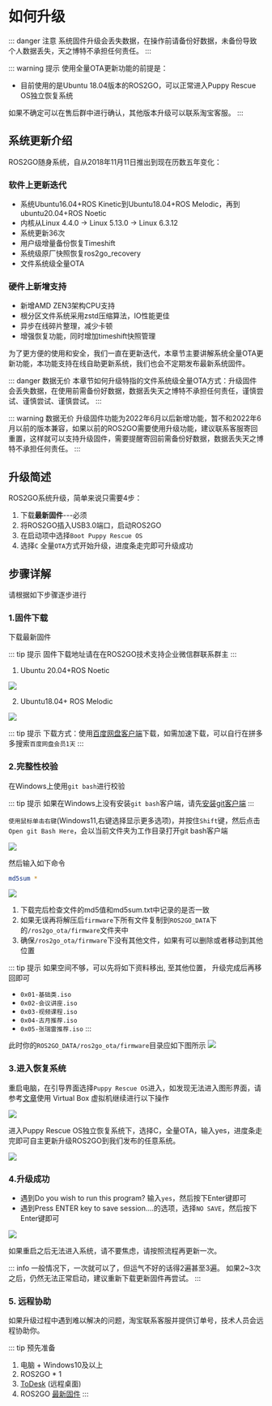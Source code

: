 # 如何升级

::: danger 注意
系统固件升级会丢失数据，在操作前请备份好数据，未备份导致个人数据丢失，天之博特不承担任何责任。
:::

::: warning 提示
使用全量OTA更新功能的前提是：
- 目前使用的是Ubuntu 18.04版本的ROS2GO，可以正常进入Puppy Rescue OS独立恢复系统

如果不确定可以在售后群中进行确认，其他版本升级可以联系淘宝客服。
:::

## 系统更新介绍

ROS2GO随身系统，自从2018年11月11日推出到现在历数五年变化：

### 软件上更新迭代

- 系统Ubuntu16.04+ROS Kinetic到Ubuntu18.04+ROS Melodic，再到ubuntu20.04+ROS Noetic
- 内核从Linux 4.4.0 -> Linux 5.13.0 -> Linux 6.3.12
- 系统更新36次
- 用户级增量备份恢复Timeshift
- 系统级原厂快照恢复ros2go_recovery
- 文件系统级全量OTA

### 硬件上新增支持

- 新增AMD ZEN3架构CPU支持
- 根分区文件系统采用zstd压缩算法，IO性能更佳
- 异步在线碎片整理，减少卡顿
- 增强恢复功能，同时增加timeshift快照管理

为了更方便的使用和安全，我们一直在更新迭代，本章节主要讲解系统全量OTA更新功能，本功能支持在线自助更新系统，我们也会不定期发布最新系统固件。

::: danger 数据无价
本章节如何升级特指的文件系统级全量OTA方式：升级固件会丢失数据，在使用前需备份好数据，数据丢失天之博特不承担任何责任，谨慎尝试、谨慎尝试、谨慎尝试。
:::

::: warning 数据无价
升级固件功能为2022年6月以后新增功能，暂不和2022年6月以前的版本兼容，如果以前的ROS2GO需要使用升级功能，建议联系客服寄回重置，这样就可以支持升级固件，需要提醒寄回前需备份好数据，数据丢失天之博特不承担任何责任。
:::

## 升级简述

ROS2GO系统升级，简单来说只需要4步：

1. 下载**最新固件**---必须
2. 将ROS2GO插入USB3.0端口，启动ROS2GO
3. 在启动项中选择`Boot Puppy Rescue OS`
4. 选择`C` 全量`OTA`方式开始升级，进度条走完即可升级成功

## 步骤详解

请根据如下步骤逐步进行

### 1.固件下载

下载最新固件

::: tip 提示
固件下载地址请在在ROS2GO技术支持企业微信群联系群主
:::

1. Ubuntu 20.04+ROS Noetic

![](https://tianbot-pic.oss-cn-beijing.aliyuncs.com/tianbot-pic/Tianbot-Doc202310271626988.png)

2. Ubuntu18.04+ ROS Melodic

![](https://tianbot-pic.oss-cn-beijing.aliyuncs.com/tianbot-pic/Tianbot-Doc202310271628220.png)

::: tip 提示
下载方式：使用[百度网盘客户端](https://pan.baidu.com/download#)下载，如需加速下载，可以自行在拼多多搜索`百度网盘会员1天`
:::

### 2.完整性校验

在Windows上使用`git bash`进行校验

::: tip 提示
如果在Windows上没有安装`git bash`客户端，请先[安装git客户端](https://git-scm.com/download/win)
:::

`使用鼠标单击右键`(Windows11,右键选择显示更多选项)，并按住`Shift`键，然后点击`Open git Bash Here`，会以当前文件夹为工作目录打开git bash客户端

![](https://tianbot-pic.oss-cn-beijing.aliyuncs.com/tianbot-pic/Tianbot-Doc202310271657439.png)

然后输入如下命令

```bash
md5sum *   
```

![](https://tianbot-pic.oss-cn-beijing.aliyuncs.com/tianbot/202112071352213.webp)

1. 下载完后检查文件的md5值和md5sum.txt中记录的是否一致
2. 如果无误再将解压后`firmware`下所有文件复制到`ROS2GO_DATA`下的`/ros2go_ota/firmware`文件夹中
3. 确保`/ros2go_ota/firmware`下没有其他文件，如果有可以删除或者移动到其他位置

::: tip 提示
如果空间不够，可以先将如下资料移出, 至其他位置， 升级完成后再移回即可
- `0x01-基础类.iso`
- `0x02-会议讲座.iso`
- `0x03-视频课程.iso`
- `0x04-古月推荐.iso`
- `0x05-张瑞雷推荐.iso`
:::

此时你的`ROS2GO_DATA/ros2go_ota/firmware`目录应如下图所示
![](https://tianbot-pic.oss-cn-beijing.aliyuncs.com/tianbot/202112071350446.webp)

### 3.进入恢复系统
重启电脑，在引导界面选择`Puppy Rescue OS`进入，如发现无法进入图形界面，请参考[文章](/manual/ros2go/guide/chapter3#从virtualbox启动)使用 Virtual Box 虚拟机继续进行以下操作

![](https://tianbot-pic.oss-cn-beijing.aliyuncs.com/tianbot/202109241901671.webp)

进入Puppy Rescue OS独立恢复系统下，选择C，全量OTA，输入yes，进度条走完即可自主更新升级ROS2GO到我们发布的任意系统。

![](https://tianbot-pic.oss-cn-beijing.aliyuncs.com/tianbot/202112071358548.webp)

### 4.升级成功

- 遇到Do you wish to run this program? 输入`yes`，然后按下Enter键即可
- 遇到Press ENTER key to save session....的选项，选择`NO SAVE`，然后按下Enter键即可

![](https://tianbot-pic.oss-cn-beijing.aliyuncs.com/tianbot/202112071413754.webp)

如果重启之后无法进入系统，请不要焦虑，请按照流程再更新一次。

::: info
一般情况下，一次就可以了，但运气不好的话得2遍甚至3遍。
如果2~3次之后，仍然无法正常启动，建议重新下载更新固件再尝试。
:::

### 5. 远程协助

如果升级过程中遇到难以解决的问题，淘宝联系客服并提供订单号，技术人员会远程协助你。

::: tip 预先准备
1. 电脑 + Windows10及以上
2. ROS2GO * 1
3. [ToDesk](https://www.todesk.com/download.html) (远程桌面)
4. ROS2GO [最新固件](/manual/ros2go/guide/chapter4#_1-固件下载)
:::
